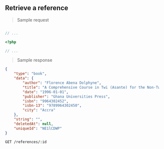 ## Retrieve a reference

> Sample request

```shell

```

```javascript
// ...
```

```php
<?php

// ...
```

> Sample response

```json
{
    "type": "book",
    "data": {
        "author": "Florence Abena Dolphyne",
        "title": "A Comprehensive Course in Twi (Asante) for the Non-Twi Learner",
        "date": "1996-01-01",
        "publisher": "Ghana Universities Press",
        "isbn": "9964302452",
        "isbn-13": "9789964302450",
        "city": "Accra"
    },
    "string": "",
    "deletedAt": null,
    "uniqueId": "NE1lCDWP"
}
```

`GET /references/:id`
